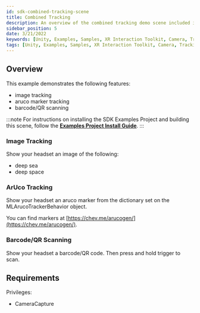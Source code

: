 ```yaml
---
id: sdk-combined-tracking-scene
title: Combined Tracking
description: An overview of the combined tracking demo scene included in the Magic Leap 2 Examples Project, which uses Unity's XR Interaction Toolkit.
sidebar_position: 5
date: 3/21/2022
keywords: [Unity, Examples, Samples, XR Interaction Toolkit, Camera, Tracking, Image Tracking, Marker Tracking, Aruco Markers, Barcodes, QR Codes, Scanning]
tags: [Unity, Examples, Samples, XR Interaction Toolkit, Camera, Tracking, Image Tracking, Marker Tracking, Aruco Markers, Barcodes, QR Codes, Scanning]
---
```



## Overview

This example demonstrates the following features:

- image tracking
- aruco marker tracking
- barcode/QR scanning

:::note
For instructions on installing the SDK Examples Project and building this scene, follow the [**Examples Project Install Guide**](/versioned_docs/version-1.1.0-dev2/guides/unity/sdk-example-scenes/sdk-install-setup.md).
:::

### Image Tracking

Show your headset an image of the following:

- deep sea
- deep space

### ArUco Tracking

Show your headset an aruco marker from the dictionary set on the MLArucoTrackerBehavior object.

You can find markers at [https://chev.me/arucogen/](https://chev.me/arucogen/).

### Barcode/QR Scanning

Show your headset a barcode/QR code. Then press and hold trigger to scan.

## Requirements

Privileges:

- CameraCapture
